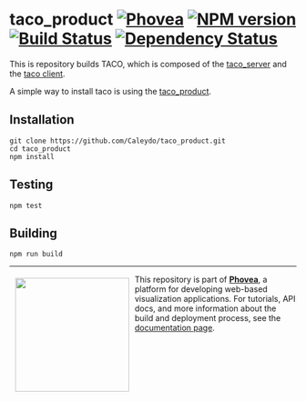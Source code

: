 taco_product [![Phovea][phovea-image]][phovea-url] [![NPM version][npm-image]][npm-url] [![Build Status][travis-image]][travis-url] [![Dependency Status][daviddm-image]][daviddm-url]
=====================


This is repository builds TACO, which is composed of the [taco_server](https://github.com/Caleydo/taco_server) and the [taco client](https://github.com/Caleydo/taco).

A simple way to install taco is using the [taco_product](https://github.com/Caleydo/taco_product). 



Installation
------------

```
git clone https://github.com/Caleydo/taco_product.git
cd taco_product
npm install
```

Testing
-------

```
npm test
```

Building
--------

```
npm run build
```



***

<a href="https://caleydo.org"><img src="http://caleydo.org/assets/images/logos/caleydo.svg" align="left" width="200px" hspace="10" vspace="6"></a>
This repository is part of **[Phovea](http://phovea.caleydo.org/)**, a platform for developing web-based visualization applications. For tutorials, API docs, and more information about the build and deployment process, see the [documentation page](http://phovea.caleydo.org).


[phovea-image]: https://img.shields.io/badge/Phovea-Product-FABC15.svg
[phovea-url]: https://phovea.caleydo.org
[npm-image]: https://badge.fury.io/js/taco_product.svg
[npm-url]: https://npmjs.org/package/taco_product
[travis-image]: https://travis-ci.org/Caleydo/taco_product.svg?branch=master
[travis-url]: https://travis-ci.org/Caleydo/taco_product
[daviddm-image]: https://david-dm.org/Caleydo/taco_product/status.svg
[daviddm-url]: https://david-dm.org/Caleydo/taco_product
